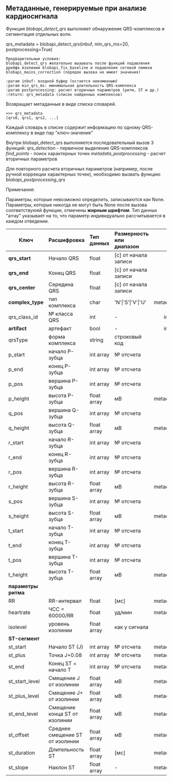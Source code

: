## Метаданные, генерируемые при анализе кардиосигнала

Функция *blobapi_detect_qrs* выполняет обнаружение QRS-комплексов и сегментация отдельных волн.

qrs_metadata = blobapi_detect_qrs(inbuf, min_qrs_ms=20, postprocessing=True)

    Предварительные условия:
    blobapi_detect_qrs желательно вызывать после функций подавления
    дрейфа изолинии blobapi_fix_baseline и подавления сетевой помехи
    blobapi_mains_correction (порядок вызова не имеет значения)

    :param inbuf: входной буфер (остается неизменным)
    :param min_qrs_ms: минимальная длительность QRS-комплекса
    :param postprocessing: расчет вторичных параметров (ритм, ST и др.)
    :return: qrs_metadata (список найденных комплексов)


Возвращает метаданные в виде списка словарей.

```
>>> qrs_metadata
[qrs0, qrs1, qrs2, ...]
```
Каждый словарь в списке содержит информацию по одному QRS-комплексу в виде пар "ключ-значение"

Внутри blobapi_detect_qrs выполняется последовательный вызов 3 функций:
*qrs_detection* - первичное выделение QRS-комплексов
*find_points* - поиск характерных точек
*metadata_postprocessing* - расчет вторичных параметров

Для повторного расчета вторичных параметров (например,
после ручной коррекции характерных точек), необходимо вызвать функцию
*blobapi_postprocessing_qrs*

Примечания:

Параметры, которые невозможно определить, записываются как None.
Параметры, которые никогда не могут быть None после вызова соответствуюей функции,
отмечены **жирным шрифтом**.
Тип данных "array" указывает на то, что параметр индивидуально рассчитывается в каждом отведении.


| Ключ | Расшифровка | Тип данных | Размерность или диапазон | Какая процедура рассчитывает |
| ---- |:---------- | :--------- | :---------- | ---------------------------: |
| **qrs_start** | Начало QRS | float | [с] от начала записи | qrs_detection |
| **qrs_end** | Конец QRS | float | [с] от начала записи | qrs_detection |
| **qrs_center** | Середина QRS | float | [с] от начала записи | qrs_detection |
| **complex_type** | тип комплекса | char | 'N'\|'S'\|'V'\|'U' | metadata_postprocessing |
| qrs_class_id | № класса QRS | int | - | incremental_classifier |
| **artifact** | артефакт | bool | - | incremental_classifier |
| qrsType | форма комплекса | string | строковый код | find_points |
| p_start | начало P-зубца | int array | № отсчета | find_points |
| p_end | конец P-зубца | int array | № отсчета | find_points |
| p_pos | вершина P-зубца | int array | № отсчета | find_points |
| p_height | высота P-зубца | float array | мВ | metadata_postprocessing |
| q_pos | вершина Q-зубца | int array | № отсчета | find_points |
| q_height | высота Q-зубца | float array | мВ | metadata_postprocessing |
| r_start | начало R-зубца | int array | № отсчета | find_points |
| r_end | конец R-зубца | int array | № отсчета | find_points |
| r_pos | вершина R-зубца | int array | № отсчета | find_points |
| r_height | высота R-зубца | float array | мВ | metadata_postprocessing |
| s_pos | вершина S-зубца | int array | № отсчета | find_points |
| s_height | высота S-зубца | float array | мВ | metadata_postprocessing |
| t_start | начало T-зубца | int array | № отсчета | find_points |
| t_end | конец T-зубца | int array | № отсчета | find_points |
| t_pos | вершина T-зубца | int array | № отсчета | find_points |
| t_height | высота T-зубца | float array | мВ | metadata_postprocessing |
| **параметры ритма** |
| RR | RR-интервал | float | [мс] | metadata_postprocessing |
| heartrate | ЧСС = 60000/RR| float | уд/мин | metadata_postprocessing |
| isolevel | уровень изолинии | float array | как у сигнала | find_points |
| **ST-сегмент** |
| st_start | Начало ST (J) | int array | № отсчета | metadata_postprocessing |
| st_plus | Точка J+0.08 | int array | № отсчета | metadata_postprocessing |
| st_end | Конец ST = начало T | int array | № отсчета | metadata_postprocessing |
| st_start_level | Смещение J от изолинии | float array | мВ | metadata_postprocessing |
| st_plus_level | Смещение J+ от изолинии | float array | мВ | metadata_postprocessing |
| st_end_level | Смещение конца ST от изолинии | float array | мВ | metadata_postprocessing |
| st_offset | Среднее смещение ST от изолинии | float array | мВ | metadata_postprocessing |
| st_duration | Длительность ST | float array | [мс] | metadata_postprocessing |
| st_slope | Наклон ST | float array | - | metadata_postprocessing |
